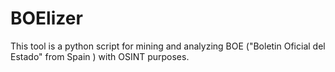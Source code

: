 # BOElizer
This tool is a python script for mining and analyzing BOE ("Boletin Oficial del Estado" from Spain ) with OSINT purposes.
